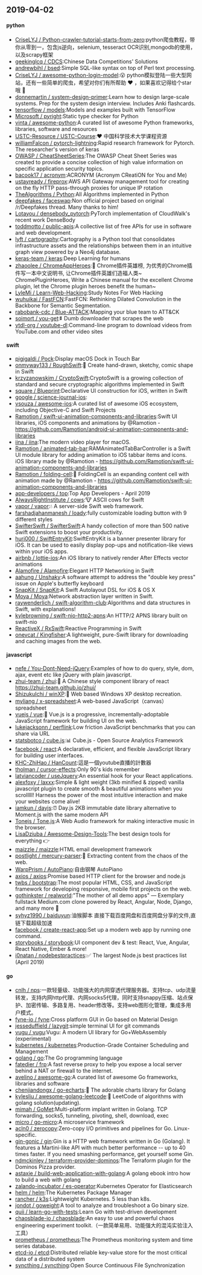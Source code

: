 ## 2019-04-02

#### python
* [CriseLYJ / Python-crawler-tutorial-starts-from-zero](https://github.com/CriseLYJ/Python-crawler-tutorial-starts-from-zero):python爬虫教程，带你从零到一，包含js逆向，selenium, tesseract OCR识别,mongodb的使用，以及scrapy框架
* [geekinglcq / CDCS](https://github.com/geekinglcq/CDCS):Chinese Data Competitions' Solutions
* [andrewbihl / bsed](https://github.com/andrewbihl/bsed):Simple SQL-like syntax on top of Perl text processing.
* [CriseLYJ / awesome-python-login-model](https://github.com/CriseLYJ/awesome-python-login-model):😮
python模拟登陆一些大型网站，还有一些简单的爬虫，希望对你们有所帮助
❤️
，如果喜欢记得给个star哦
🌟
* [donnemartin / system-design-primer](https://github.com/donnemartin/system-design-primer):Learn how to design large-scale systems. Prep for the system design interview. Includes Anki flashcards.
* [tensorflow / models](https://github.com/tensorflow/models):Models and examples built with TensorFlow
* [Microsoft / pyright](https://github.com/Microsoft/pyright):Static type checker for Python
* [vinta / awesome-python](https://github.com/vinta/awesome-python):A curated list of awesome Python frameworks, libraries, software and resources
* [USTC-Resource / USTC-Course](https://github.com/USTC-Resource/USTC-Course):❤️
中国科学技术大学课程资源
* [williamFalcon / pytorch-lightning](https://github.com/williamFalcon/pytorch-lightning):Rapid research framework for Pytorch. The researcher's version of keras
* [OWASP / CheatSheetSeries](https://github.com/OWASP/CheatSheetSeries):The OWASP Cheat Sheet Series was created to provide a concise collection of high value information on specific application security topics.
* [bacook17 / acronym](https://github.com/bacook17/acronym):ACRONYM (Acronym CReatiON for You and Me)
* [ustayready / fireprox](https://github.com/ustayready/fireprox):AWS API Gateway management tool for creating on the fly HTTP pass-through proxies for unique IP rotation
* [TheAlgorithms / Python](https://github.com/TheAlgorithms/Python):All Algorithms implemented in Python
* [deepfakes / faceswap](https://github.com/deepfakes/faceswap):Non official project based on original /r/Deepfakes thread. Many thanks to him!
* [Lotayou / densebody_pytorch](https://github.com/Lotayou/densebody_pytorch):PyTorch implementation of CloudWalk's recent work DenseBody
* [toddmotto / public-apis](https://github.com/toddmotto/public-apis):A collective list of free APIs for use in software and web development.
* [lyft / cartography](https://github.com/lyft/cartography):Cartography is a Python tool that consolidates infrastructure assets and the relationships between them in an intuitive graph view powered by a Neo4j database.
* [keras-team / keras](https://github.com/keras-team/keras):Deep Learning for humans
* [zhaoolee / ChromeAppHeroes](https://github.com/zhaoolee/ChromeAppHeroes):🌈
Chrome插件英雄榜, 为优秀的Chrome插件写一本中文说明书, 让Chrome插件英雄们造福人类~ ChromePluginHeroes, Write a Chinese manual for the excellent Chrome plugin, let the Chrome plugin heroes benefit the human~
* [LyleMi / Learn-Web-Hacking](https://github.com/LyleMi/Learn-Web-Hacking):Study Notes For Web Hacking
* [wuhuikai / FastFCN](https://github.com/wuhuikai/FastFCN):FastFCN: Rethinking Dilated Convolution in the Backbone for Semantic Segmentation.
* [rabobank-cdc / Blue-ATTACK](https://github.com/rabobank-cdc/Blue-ATTACK):Mapping your blue team to ATT&CK
* [soimort / you-get](https://github.com/soimort/you-get):⏬
Dumb downloader that scrapes the web
* [ytdl-org / youtube-dl](https://github.com/ytdl-org/youtube-dl):Command-line program to download videos from YouTube.com and other video sites

#### swift
* [pigigaldi / Pock](https://github.com/pigigaldi/Pock):Display macOS Dock in Touch Bar
* [onmyway133 / RoughSwift](https://github.com/onmyway133/RoughSwift):🎃
Create hand-drawn, sketchy, comic shape in Swift
* [krzyzanowskim / CryptoSwift](https://github.com/krzyzanowskim/CryptoSwift):CryptoSwift is a growing collection of standard and secure cryptographic algorithms implemented in Swift
* [square / Blueprint](https://github.com/square/Blueprint):Declarative UI construction for iOS, written in Swift
* [google / science-journal-ios](https://github.com/google/science-journal-ios):
* [vsouza / awesome-ios](https://github.com/vsouza/awesome-ios):A curated list of awesome iOS ecosystem, including Objective-C and Swift Projects
* [Ramotion / swift-ui-animation-components-and-libraries](https://github.com/Ramotion/swift-ui-animation-components-and-libraries):Swift UI libraries, iOS components and animations by @Ramotion - https://github.com/Ramotion/android-ui-animation-components-and-libraries
* [iina / iina](https://github.com/iina/iina):The modern video player for macOS.
* [Ramotion / animated-tab-bar](https://github.com/Ramotion/animated-tab-bar):RAMAnimatedTabBarController is a Swift UI module library for adding animation to iOS tabbar items and icons. iOS library made by @Ramotion - https://github.com/Ramotion/swift-ui-animation-components-and-libraries
* [Ramotion / folding-cell](https://github.com/Ramotion/folding-cell):📃
FoldingCell is an expanding content cell with animation made by @Ramotion - https://github.com/Ramotion/swift-ui-animation-components-and-libraries
* [app-developers / top](https://github.com/app-developers/top):Top App Developers - April 2019
* [AlwaysRightInstitute / cows](https://github.com/AlwaysRightInstitute/cows):🐮
ASCII cows for Swift
* [vapor / vapor](https://github.com/vapor/vapor):💧
A server-side Swift web framework.
* [farshadjahanmanesh / loady](https://github.com/farshadjahanmanesh/loady):fully customizable loading button with 9 different styles
* [SwifterSwift / SwifterSwift](https://github.com/SwifterSwift/SwifterSwift):A handy collection of more than 500 native Swift extensions to boost your productivity.
* [huri000 / SwiftEntryKit](https://github.com/huri000/SwiftEntryKit):SwiftEntryKit is a banner presenter library for iOS. It can be used to easily display pop-ups and notification-like views within your iOS apps.
* [airbnb / lottie-ios](https://github.com/airbnb/lottie-ios):An iOS library to natively render After Effects vector animations
* [Alamofire / Alamofire](https://github.com/Alamofire/Alamofire):Elegant HTTP Networking in Swift
* [aahung / Unshaky](https://github.com/aahung/Unshaky):A software attempt to address the "double key press" issue on Apple's butterfly keyboard
* [SnapKit / SnapKit](https://github.com/SnapKit/SnapKit):A Swift Autolayout DSL for iOS & OS X
* [Moya / Moya](https://github.com/Moya/Moya):Network abstraction layer written in Swift.
* [raywenderlich / swift-algorithm-club](https://github.com/raywenderlich/swift-algorithm-club):Algorithms and data structures in Swift, with explanations!
* [kylebrowning / swift-nio-http2-apns](https://github.com/kylebrowning/swift-nio-http2-apns):An HTTP/2 APNS library built on swift-nio
* [ReactiveX / RxSwift](https://github.com/ReactiveX/RxSwift):Reactive Programming in Swift
* [onevcat / Kingfisher](https://github.com/onevcat/Kingfisher):A lightweight, pure-Swift library for downloading and caching images from the web.

#### javascript
* [nefe / You-Dont-Need-jQuery](https://github.com/nefe/You-Dont-Need-jQuery):Examples of how to do query, style, dom, ajax, event etc like jQuery with plain javascript.
* [zhui-team / zhui](https://github.com/zhui-team/zhui):🚀
A Chinese style component library of react https://zhui-team.github.io/zhui/
* [ShizukuIchi / winXP](https://github.com/ShizukuIchi/winXP):🏁
Web based Windows XP desktop recreation.
* [myliang / x-spreadsheet](https://github.com/myliang/x-spreadsheet):A web-based JavaScript（canvas） spreadsheet
* [vuejs / vue](https://github.com/vuejs/vue):🖖
Vue.js is a progressive, incrementally-adoptable JavaScript framework for building UI on the web.
* [lukejacksonn / perflink](https://github.com/lukejacksonn/perflink):Low friction JavaScript benchmarks that you can share via URL
* [statsbotco / cube.js](https://github.com/statsbotco/cube.js):📊
Cube.js - Open Source Analytics Framework
* [facebook / react](https://github.com/facebook/react):A declarative, efficient, and flexible JavaScript library for building user interfaces.
* [KHC-ZhiHao / HanCount](https://github.com/KHC-ZhiHao/HanCount):這是一個youtube直播的計數器
* [tholman / cursor-effects](https://github.com/tholman/cursor-effects):Only 90's kids remember
* [latviancoder / useJquery](https://github.com/latviancoder/useJquery):An essential hook for your React applications.
* [alexfoxy / laxxx](https://github.com/alexfoxy/laxxx):Simple & light weight (3kb minified & zipped) vanilla javascript plugin to create smooth & beautiful animations when you scrolllll! Harness the power of the most intuitive interaction and make your websites come alive!
* [iamkun / dayjs](https://github.com/iamkun/dayjs):⏰
Day.js 2KB immutable date library alternative to Moment.js with the same modern API
* [Tonejs / Tone.js](https://github.com/Tonejs/Tone.js):A Web Audio framework for making interactive music in the browser.
* [LisaDziuba / Awesome-Design-Tools](https://github.com/LisaDziuba/Awesome-Design-Tools):The best design tools for everything
👉
* [maizzle / maizzle](https://github.com/maizzle/maizzle):HTML email development framework
* [postlight / mercury-parser](https://github.com/postlight/mercury-parser):📜
Extracting content from the chaos of the web.
* [WarpPrism / AutoPiano](https://github.com/WarpPrism/AutoPiano):自由钢琴 AutoPiano
* [axios / axios](https://github.com/axios/axios):Promise based HTTP client for the browser and node.js
* [twbs / bootstrap](https://github.com/twbs/bootstrap):The most popular HTML, CSS, and JavaScript framework for developing responsive, mobile first projects on the web.
* [gothinkster / realworld](https://github.com/gothinkster/realworld):"The mother of all demo apps" — Exemplary fullstack Medium.com clone powered by React, Angular, Node, Django, and many more
🏅
* [syhyz1990 / baiduyun](https://github.com/syhyz1990/baiduyun):油猴脚本 直接下载百度网盘和百度网盘分享的文件,直链下载超级加速
* [facebook / create-react-app](https://github.com/facebook/create-react-app):Set up a modern web app by running one command.
* [storybooks / storybook](https://github.com/storybooks/storybook):UI component dev & test: React, Vue, Angular, React Native, Ember & more!
* [i0natan / nodebestpractices](https://github.com/i0natan/nodebestpractices):✅
The largest Node.js best practices list (April 2019)

#### go
* [cnlh / nps](https://github.com/cnlh/nps):一款轻量级、功能强大的内网穿透代理服务器。支持tcp、udp流量转发，支持内网http代理、内网socks5代理，同时支持snappy压缩、站点保护、加密传输、多路复用、header修改等。支持web图形化管理，集成多用户模式。
* [fyne-io / fyne](https://github.com/fyne-io/fyne):Cross platform GUI in Go based on Material Design
* [jesseduffield / lazygit](https://github.com/jesseduffield/lazygit):simple terminal UI for git commands
* [vugu / vugu](https://github.com/vugu/vugu):Vugu: A modern UI library for Go+WebAssembly (experimental)
* [kubernetes / kubernetes](https://github.com/kubernetes/kubernetes):Production-Grade Container Scheduling and Management
* [golang / go](https://github.com/golang/go):The Go programming language
* [fatedier / frp](https://github.com/fatedier/frp):A fast reverse proxy to help you expose a local server behind a NAT or firewall to the internet.
* [avelino / awesome-go](https://github.com/avelino/awesome-go):A curated list of awesome Go frameworks, libraries and software
* [chenjiandongx / go-echarts](https://github.com/chenjiandongx/go-echarts):🎨
The adorable charts library for Golang
* [kylesliu / awesome-golang-leetcode](https://github.com/kylesliu/awesome-golang-leetcode):📝
LeetCode of algorithms with golang solution(updating).
* [mimah / GoMet](https://github.com/mimah/GoMet):Multi-platform implant written in Golang. TCP forwarding, socks5, tunneling, pivoting, shell, download, exec
* [micro / go-micro](https://github.com/micro/go-micro):A microservice framework
* [acln0 / zerocopy](https://github.com/acln0/zerocopy):Zero-copy I/O primitives and pipelines for Go. Linux-specific.
* [gin-gonic / gin](https://github.com/gin-gonic/gin):Gin is a HTTP web framework written in Go (Golang). It features a Martini-like API with much better performance -- up to 40 times faster. If you need smashing performance, get yourself some Gin.
* [ndmckinley / terraform-provider-dominos](https://github.com/ndmckinley/terraform-provider-dominos):The Terraform plugin for the Dominos Pizza provider.
* [astaxie / build-web-application-with-golang](https://github.com/astaxie/build-web-application-with-golang):A golang ebook intro how to build a web with golang
* [zalando-incubator / es-operator](https://github.com/zalando-incubator/es-operator):Kubernetes Operator for Elasticsearch
* [helm / helm](https://github.com/helm/helm):The Kubernetes Package Manager
* [rancher / k3s](https://github.com/rancher/k3s):Lightweight Kubernetes. 5 less than k8s.
* [jondot / goweight](https://github.com/jondot/goweight):A tool to analyze and troubleshoot a Go binary size.
* [quii / learn-go-with-tests](https://github.com/quii/learn-go-with-tests):Learn Go with test-driven development
* [chaosblade-io / chaosblade](https://github.com/chaosblade-io/chaosblade):An easy to use and powerful chaos engineering experiment toolkit.（一款简单易用、功能强大的混沌实验注入工具）
* [prometheus / prometheus](https://github.com/prometheus/prometheus):The Prometheus monitoring system and time series database.
* [etcd-io / etcd](https://github.com/etcd-io/etcd):Distributed reliable key-value store for the most critical data of a distributed system
* [syncthing / syncthing](https://github.com/syncthing/syncthing):Open Source Continuous File Synchronization

